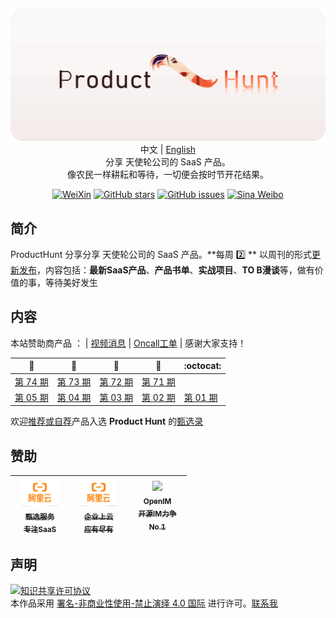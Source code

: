 <p align="center">
  <img src="https://github.com/ggy1021/Saas/blob/main/02.png"/>
  <br>中文 | <a href="README_en.md">English</a>
  <br>分享 天使轮公司的 SaaS 产品。<br> 像农民一样耕耘和等待，一切便会按时节开花结果。
</p>

<p align="center">
  <a href="https://cdn.jsdelivr.net/gh/521xueweihan/img_logo@main/logo/weixin.png"><img src="https://img.shields.io/badge/Talk-%E5%BE%AE%E4%BF%A1%E7%BE%A4-brightgreen.svg?style=popout-square" alt="WeiXin"></a>
  <a href="https://github.com/521xueweihan/HelloGitHub/stargazers"><img src="https://img.shields.io/github/stars/521xueweihan/HelloGitHub.svg?style=popout-square" alt="GitHub stars"></a>
  <a href="https://github.com/521xueweihan/HelloGitHub/issues"><img src="https://img.shields.io/github/issues/521xueweihan/HelloGitHub.svg?style=popout-square" alt="GitHub issues"></a>
    <a href="https://weibo.com/hellogithub"><img src="https://img.shields.io/badge/%E6%96%B0%E6%B5%AA-Weibo-red.svg?style=popout-square" alt="Sina Weibo"></a>
</p>

## 简介

ProductHunt 分享分享 天使轮公司的 SaaS 产品。**每周 2️⃣ ** 以周刊的形式[更新发布](https://mp.weixin.qq.com/mp/appmsgalbum?__biz=MzA5MzYyNzQ0MQ==&action=getalbum&album_id=1331197538447310849#wechat_redirect)，内容包括：**最新SaaS产品**、**产品书单**、**实战项目**、**TO B漫谈**等，做有价值的事，等待美好发生

## 内容
本站赞助商产品 ： | [视频消息](https://www.sikadeer.net/) | [Oncall工单](https://ticket.handiansoft.net/)  | 感谢大家支持！

| :card_index: | :jack_o_lantern: | :beer: | :fish_cake: | :octocat: |
| ------- | ----- | ------------ | ------ | --------- |
| [第 74 期](/content/HelloGitHub74.md) | [第 73 期](/content/HelloGitHub73.md) | [第 72 期](/content/HelloGitHub72.md) | [第 71 期](/content/HelloGitHub71.md) |
| [第 05 期](/content/HelloGitHub05.md) | [第 04 期](/content/HelloGitHub04.md) | [第 03 期](/content/HelloGitHub03.md) | [第 02 期](/content/HelloGitHub02.md) | [第 01 期](/content/HelloGitHub01.md) |

欢迎[推荐或自荐](https://github.com/521xueweihan/HelloGitHub/issues/new)产品入选 **Product Hunt** 的[甄选录](https://github.com/521xueweihan/HelloGitHub/blob/master/content/contributors.md)

## 赞助

<table>
  <thead>
    <tr>
      <th align="center" style="width: 80px;">
        <a href="https://partner.aliyun.com/shop/1456925889020906/newusers?spm=a2cbv.aps.0.0.226b561cUyUBwk">
          <img src="https://github.com/ggy1021/Saas/blob/main/logo%20ali.jpg" width="60px"><br>
          <sub>甄选服务</sub><br>
          <sub>专注SaaS</sub>
        </a>
      </th>
      <th align="center" style="width: 80px;">
        <a href="https://partner.aliyun.com/shop/1456925889020906?spm=a2cbv.aps.0.0.226b561cUyUBwk">
          <img src="https://github.com/ggy1021/Saas/blob/main/logo%20ali.jpg" width="60px"><br>
          <sub>企业上云</sub><br>
          <sub>应有尽有</sub>
        </a>
      </th>
      <th align="center" style="width: 80px;">
        <a href="https://doc.rentsoft.cn/">
          <img src="https://cdn.jsdelivr.net/gh/521xueweihan/img_logo@main/logo/im.png" width="60px"><br>
          <sub>OpenIM</sub><br>
          <sub>开源IM力争No.1</sub>
        </a>
      </th>
    </tr>
  </thead>
</table>

## 声明

<a rel="license" href="https://creativecommons.org/licenses/by-nc-nd/4.0/deed.zh"><img alt="知识共享许可协议" style="border-width: 0" src="https://licensebuttons.net/l/by-nc-nd/4.0/88x31.png"></a><br>本作品采用 <a rel="license" href="https://creativecommons.org/licenses/by-nc-nd/4.0/deed.zh">署名-非商业性使用-禁止演绎 4.0 国际</a> 进行许可。<a href="mailto:595666367@qq.com">联系我</a>
